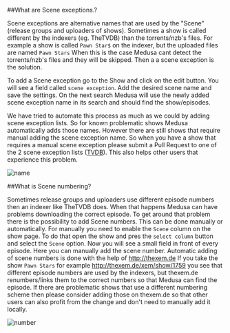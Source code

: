 ##What are Scene exceptions.?

Scene exceptions are alternative names that are used by the "Scene" (release groups and uploaders of shows).
Sometimes a show is called different by the indexers (eg. TheTVDB) than the torrents/nzb's files.
For example a show is called `Pawn Star$` on the indexer, but the uploaded files are named `Pawn Stars`
When this is the case Medusa cant detect the torrents/nzb's files and they will be skipped. Then a a scene exception is the solution.

To add a Scene exception go to the Show and click on the edit button. You will see a field called `scene exception`. Add the desired scene name and save the settings. 
On the next search Medusa will use the newly added scene exception name in its search and should find the show/episodes.

We have tried to automate this process as much as we could by adding scene exception lists. So for known problematic shows Medusa automatically adds those names.
However there are still shows that require manual adding the scene exception name. 
So when you have a show that requires a manual scene exception please submit a Pull Request to one of the 2 scene exception lists ([TVDB](https://github.com/pymedusa/medusa.github.io/blob/master/sb_tvdb_scene_exceptions/exceptions.txt)). This also helps other users that experience this problem.

![name](https://cloud.githubusercontent.com/assets/7928052/13529717/d9ab6c86-e21d-11e5-9e01-8d53d8a7401a.png)

##What is Scene numbering?

Sometimes release groups and uploaders use different episode numbers then an indexer like TheTVDB does. When that happens Medusa can have problems downloading the correct episode.
To get around that problem there is the possibility to add Scene numbers.
This can be done manually or automatically. For manually you need to enable the `Scene` column on the show page. To do that open the show and pres the `select column` button and select the `Scene` option. Now you will see a small field in front of every episode. Here you can manually add the scene number. 
Automatic adding of scene numbers is done with the help of http://thexem.de
If you take the show `Pawn Stars` for example http://thexem.de/xem/show/1759 you see that different episode numbers are used by the indexers, but thexem.de renumbers/links them to the correct numbers so that Medusa can find the episode.
If there are problematic shows that use a different numbering scheme then please consider adding those on thexem.de so that other users can also profit from the change and don't need to manually add it locally. 

![number](https://cloud.githubusercontent.com/assets/7928052/13529718/d9ae5392-e21d-11e5-89af-435ad7706efd.png)
